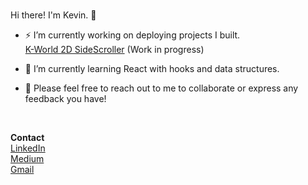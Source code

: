 ### 
Hi there! I'm Kevin. 👋


- ⚡ I’m currently working on deploying projects I built.<br>
        [K-World 2D SideScroller](https://k-world.herokuapp.com/) (Work in progress)

- 🌱 I’m currently learning React with hooks and data structures. 

- 💬 Please feel free to reach out to me to collaborate or express any feedback you have!

  <br>
 **Contact** <br>
 [LinkedIn](https://www.linkedin.com/in/kev-xie) <br>
 [Medium](https://kevin-xie.medium.com) <br>
 [Gmail](xie.kevin.j@gmail.com)<br>

<!--
**kevkevxd/kevkevxd** is a ✨ _special_ ✨ repository because its `README.md` (this file) appears on your GitHub profile.
- 💬 Ask me about ...
- 📫 How to reach me: ...
- 😄 Pronouns: ...
- ⚡ Fun fact: ...
-->
